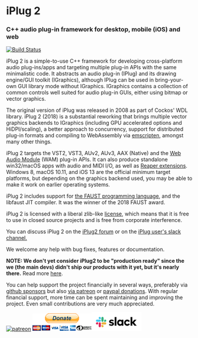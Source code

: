 # iPlug 2
### C++ audio plug-in framework for desktop, mobile (iOS) and web

[![Build Status](https://dev.azure.com/iplug2/iPlug2/_apis/build/status/iPlug2?branchName=master)](https://dev.azure.com/iplug2/iPlug2/_build/latest?definitionId=2&branchName=master)

iPlug 2 is a simple-to-use C++ framework for developing cross-platform audio plug-ins/apps and targeting multiple plug-in APIs with the same minimalistic code. It abstracts an audio plug-in (IPlug) and its drawing engine/GUI toolkit (IGraphics), although IPlug can be used in bring-your-own GUI library mode without IGraphics. IGraphics contains a collection of common controls well suited for audio plug-in GUIs, either using bitmap or vector graphics. 

The original version of iPlug was released in 2008 as part of Cockos' WDL library. iPlug 2 (2018) is a substantial reworking that brings multiple vector graphics backends to IGraphics (including GPU accelerated options and HiDPI/scaling), a better approach to concurrency, support for distributed plug-in formats and compiling to WebAssembly via [emscripten](https://github.com/kripken/emscripten), amongst many other things.

iPlug 2 targets the VST2, VST3, AUv2, AUv3, AAX (Native) and the [Web Audio Module](https://webaudiomodules.org) (WAM) plug-in APIs. It can also produce standalone win32/macOS apps with audio and MIDI I/O, as well as [Reaper extensions](https://www.reaper.fm/sdk/plugin/plugin.php). Windows 8, macOS 10.11, and iOS 13 are the official minimum target platforms, but depending on the graphics backend used, you may be able to make it work on earlier operating systems.

iPlug 2 includes support for [the FAUST programming language](http://faust.grame.fr), and the libfaust JIT compiler. It was the winner of the 2018 FAUST award.

iPlug 2 is licensed with a liberal zlib-like [license](https://github.com/iPlug2/iPlug2/blob/master/LICENSE.txt), which means that it is free to use in closed source projects and is free from corporate interference.

You can discuss iPlug 2 on the [iPlug2 forum](https://iplug2.discourse.group
) or on the [iPlug user's slack channel.](https://join.slack.com/t/iplug-users/shared_invite/zt-3wftafbp-EzSXPj~I~VoLm0aL06NV7A)

We welcome any help with bug fixes, features or documentation. 

**NOTE: We don't yet consider iPlug2 to be "production ready" since the we (the main devs) didn't ship our products with it yet, but it's nearly there.** Read more [here](https://github.com/iPlug2/iPlug2/wiki/04_FAQ).

You can help support the project financially in several ways, preferably via [github sponsors](https://github.com/sponsors/olilarkin) but also [via patreon](https://www.patreon.com/olilarkin) or [paypal donations](https://paypal.me/olilarkin?locale.x=en_GB). With regular financial support, more time can be spent maintaining and improving the project. Even small contributions are very much appreciated.

[![patreon](Documentation/img/become_a_patron_button.png)](https://www.patreon.com/olilarkin) [![paypal](Documentation/img/paypal_donate_button.gif)](https://paypal.me/olilarkin?locale.x=en_GB)[![slack](Documentation/img/join_slack_button.png)](https://join.slack.com/t/iplug-users/shared_invite/zt-3wftafbp-EzSXPj~I~VoLm0aL06NV7A)
